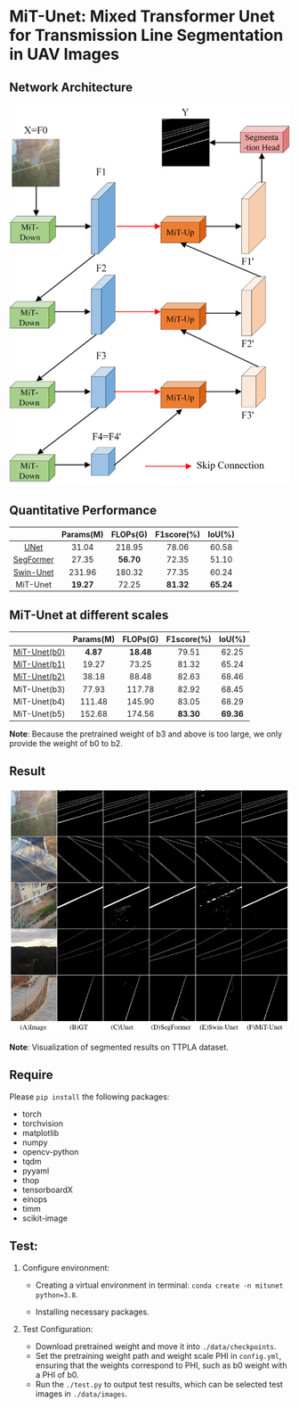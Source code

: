 # MiT-Unet: Mixed Transformer Unet for Transmission Line Segmentation in UAV Images

## Network Architecture
![architecture](architecture.png)

## Quantitative Performance
|                                                                                                        | Params(M) | FLOPs(G)  | F1score(%) |  IoU(%)   |
|:------------------------------------------------------------------------------------------------------:|:---------:|:---------:|:----------:|:---------:|
|                              [UNet](https://arxiv.org/pdf/1505.04597.pdf)                              |   31.04   |  218.95   |   78.06    |   60.58   |
| [SegFormer](https://proceedings.neurips.cc/paper/2021/file/64f1f27bf1b4ec22924fd0acb550c235-Paper.pdf) |   27.35   | **56.70** |   72.35    |   51.10   |
|                             [Swin-Unet](https://arxiv.org/pdf/2105.05537)                              |  231.96   |  180.32   |   77.35    |   60.24   |
|                                                MiT-Unet                                                | **19.27** |   72.25   | **81.32**  | **65.24** |

## MiT-Unet at different scales
|                                                                                                                                                                                           | Params(M) | FLOPs(G)  | F1score(%) |  IoU(%)   |
|:-----------------------------------------------------------------------------------------------------------------------------------------------------------------------------------------:|:---------:|:---------:|:----------:|:---------:|
|                                           [MiT-Unet(b0)](https://drive.google.com/file/d/13q7i9BkVh_Uy-0yzbj22OVbilPv_tkgl/view?usp=drive_link)                                           | **4.87**  | **18.48** |   79.51    |   62.25   |
|                                           [MiT-Unet(b1)](https://drive.google.com/file/d/1iSpxWF0j5aYnHfoD5wl85RJj0xVlTlKY/view?usp=drive_link)                                           |   19.27   |   73.25   |   81.32    |   65.24   |
|                                           [MiT-Unet(b2)](https://drive.google.com/file/d/1EKhuF5UVE4vXdkVnF_jTEtbstqdsG73B/view?usp=drive_link)                                           |   38.18   |   88.48   |   82.63    |   68.46   |
|                                                                                       MiT-Unet(b3)                                                                                        |   77.93   |  117.78   |   82.92    |   68.45   |
|                                                                                       MiT-Unet(b4)                                                                                        |  111.48   |  145.90   |   83.05    |   68.29   |
|                                                                                       MiT-Unet(b5)                                                                                        |  152.68   |  174.56   | **83.30**  | **69.36** |
__Note__: Because the pretrained weight of b3 and above is too large, we only provide the weight of b0 to b2.

## Result
![result](result.png)

__Note__: Visualization of segmented results on TTPLA dataset.

## Require
Please `pip install` the following packages:
- torch
- torchvision
- matplotlib
- numpy
- opencv-python
- tqdm
- pyyaml
- thop
- tensorboardX
- einops
- timm
- scikit-image

## Test:
1. Configure environment:
    
    + Creating a virtual environment in terminal: `conda create -n mitunet python=3.8`.
    
    + Installing necessary packages.
2. Test Configuration:
    + Download pretrained weight and move it into `./data/checkpoints`.
    + Set the pretraining weight path and weight scale PHI in `config.yml`, ensuring that the weights correspond to PHI, such as b0 weight with a PHI of b0.
    + Run the `./test.py` to output test results, which can be selected test images in `./data/images`.


